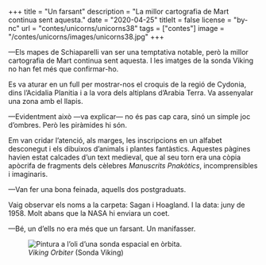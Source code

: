 +++
title = "Un farsant"
description = "La millor cartografia de Mart continua sent aquesta."
date = "2020-04-25"
titleIt = false
license = "by-nc"
url = "contes/unicorns/unicorns38"
tags = ["contes"]
image = "/contes/unicorns/images/unicorns38.jpg"
+++

—Els mapes de Schiaparelli van ser una temptativa notable, però la millor cartografia de Mart continua sent aquesta. I les imatges de la sonda Viking no han fet més que confirmar-ho.

Es va aturar en un full per mostrar-nos el croquis de la regió de Cydonia, dins l’Acidalia Planitia i a la vora dels altiplans d’Arabia Terra. Va assenyalar una zona amb el llapis.

—Evidentment això —va explicar— no és pas cap cara, sinó un simple joc d’ombres. Però les piràmides hi són.

Em van cridar l’atenció, als marges, les inscripcions en un alfabet desconegut i els dibuixos d’animals i plantes fantàstics. Aquestes pàgines havien estat calcades d’un text medieval, que al seu torn era una còpia apòcrifa de fragments dels cèlebres *Manuscrits Pnakòtics*, incomprensibles i imaginaris.

—Van fer una bona feinada, aquells dos postgraduats.

Vaig observar els noms a la carpeta: Sagan i Hoagland. I la data: juny de 1958. Molt abans que la NASA hi enviara un coet.

—Bé, un d’ells no era més que un farsant. Un manifasser.

<figure class="illustration"><img src="/contes/unicorns/images/unicorns38.jpg" alt="Pintura a l’oli d’una sonda espacial en òrbita."><figcaption><em>Viking Orbiter</em> (Sonda Viking)</figcaption></figure>

